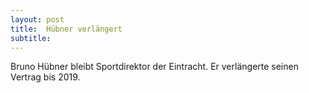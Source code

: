```yaml
---
layout: post
title:  Hübner verlängert
subtitle:  
---
```


Bruno Hübner bleibt Sportdirektor der Eintracht. Er verlängerte seinen Vertrag bis 2019.


